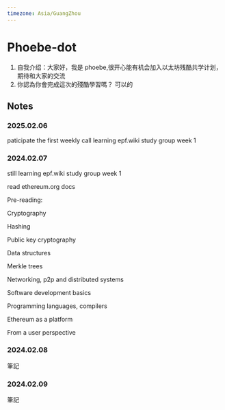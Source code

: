 ```yaml
---
timezone: Asia/GuangZhou
---
```


# Phoebe-dot

1. 自我介绍：大家好，我是 phoebe,很开心能有机会加入以太坊残酷共学计划，期待和大家的交流
2. 你認為你會完成這次的殘酷學習嗎？ 可以的

## Notes

<!-- Content_START -->

### 2025.02.06

paticipate the first weekly call 
learning epf.wiki study group week 1 

### 2024.02.07

still learning epf.wiki study group week 1 

read ethereum.org docs 

Pre-reading:

Cryptography

Hashing

Public key cryptography

Data structures

Merkle trees

Networking, p2p and distributed systems

Software development basics

Programming languages, compilers

Ethereum as a platform

From a user perspective


### 2024.02.08

筆記

### 2024.02.09

筆記

<!-- Content_END -->
